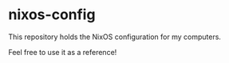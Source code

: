 # nixos-config

This repository holds the NixOS configuration for my computers.

Feel free to use it as a reference!
